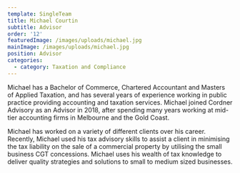 ```yaml
---
template: SingleTeam
title: Michael Courtin
subtitle: Advisor
order: '12'
featuredImage: /images/uploads/michael.jpg
mainImage: /images/uploads/michael.jpg
position: Advisor
categories:
  - category: Taxation and Compliance
---
```

Michael has a Bachelor of Commerce, Chartered Accountant and Masters of Applied Taxation, and has several years of experience working in public practice providing accounting and taxation services. Michael joined Cordner Advisory as an Advisor in 2018, after spending many years working at mid-tier accounting firms in Melbourne and the Gold Coast. 

Michael has worked on a variety of different clients over his career. Recently, Michael used his tax advisory skills to assist a client in minimising the tax liability on the sale of a commercial property by utilising the small business CGT concessions. Michael uses his wealth of tax knowledge to deliver quality strategies and solutions to small to medium sized businesses.
